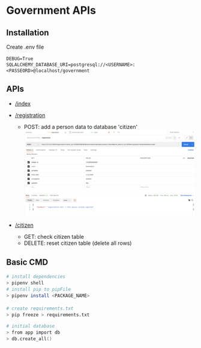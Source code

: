 # Government APIs

## Installation

Create .env file

```.env
DEBUG=True
SQLALCHEMY_DATABASE_URI=postgresql://<USERNAME>:<PASSEORD>@localhost/government
```

## APIs

- [/index](https://wcg-apis.herokuapp.com)

- [/registration](https://wcg-apis.herokuapp.com/registration)

  - POST: add a person data to database 'citizen'
    ![alt text](static/images/registration.png)

- [/citizen](https://wcg-apis.herokuapp.com/citizen)
  - GET: check citizen table
  - DELETE: reset citizen table (delete all rows)

## Basic CMD

```zsh
# install dependencies
> pipenv shell
# install pip to pipFile
> pipenv install <PACKAGE_NAME>

# create requirements.txt
> pip freeze > requirements.txt
```

```zsh
# initial database
> from app import db
> db.create_all()
```
